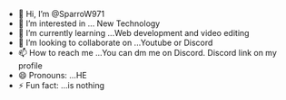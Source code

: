 - 👋 Hi, I’m @SparroW971
- 👀 I’m interested in ... New Technology
- 🌱 I’m currently learning ...Web development and video editing
- 💞️ I’m looking to collaborate on ...Youtube or Discord
- 📫 How to reach me ...You can dm me on Discord. Discord link on my profile
- 😄 Pronouns: ...HE
- ⚡ Fun fact: ...is nothing

<!---
SparroW971/SparroW971 is a ✨ special ✨ repository because its `README.md` (this file) appears on your GitHub profile.
You can click the Preview link to take a look at your changes.
--->
